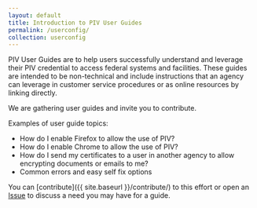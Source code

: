```yaml
---
layout: default
title: Introduction to PIV User Guides
permalink: /userconfig/
collection: userconfig
---
```


PIV User Guides are to help users successfully understand and leverage their PIV credential to access federal systems and facilities. These guides are intended to be non-technical and include instructions that an agency can leverage in customer service procedures or as online resources by linking directly.  

We are gathering user guides and invite you to contribute.

Examples of user guide topics:

* How do I enable Firefox to allow the use of PIV?
* How do I enable Chrome to allow the use of PIV?
* How do I send my certificates to a user in another agency to allow encrypting documents or emails to me?
* Common errors and easy self fix options

You can [contribute]({{ site.baseurl }}/contribute/) to this effort or open an [Issue]({{site.repo_url}}/issues) to discuss a need you may have for a guide.
